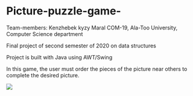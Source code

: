 # Picture-puzzle-game-
Team-members: Kenzhebek kyzy Maral COM-19, Ala-Too University, Computer Science department 

Final project of second semester of  2020 on data structures


Project is  built with Java using AWT/Swing

In this game, the user must order the pieces of the picture near others to complete the desired picture.


 ![](https://imgur.com/kosIV82.jpg)
